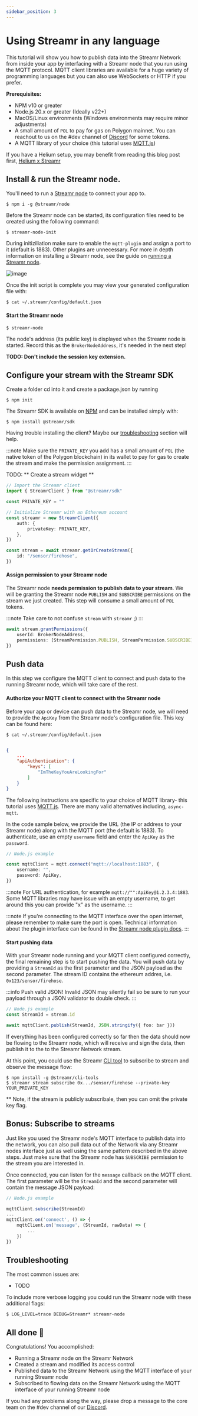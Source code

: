 ```yaml
---
sidebar_position: 3
---
```


# Using Streamr in any language

This tutorial will show you how to publish data into the Streamr Network from inside your app by interfacing with a Streamr node that you run using the MQTT protocol. MQTT client libraries are available for a huge variety of programming languages but you can also use WebSockets or HTTP if you prefer.

**Prerequisites:**

-   NPM v10 or greater
-   Node.js 20.x or greater (Ideally v22+)
-   MacOS/Linux environments (Windows environments may require minor adjustments)
-   A small amount of `POL` to pay for gas on Polygon mainnet. You can reachout to us on the #dev channel of [Discord](https://discord.gg/gZAm8P7hK8) for some tokens.
-   A MQTT library of your choice (this tutorial uses [MQTT.js](https://www.npmjs.com/package/mqtt))

If you have a Helium setup, you may benefit from reading this blog post first, [Helium x Streamr](https://blog.helium.com/helium-x-streamr-ea89c4b61a14)

## Install & run the Streamr node.

You'll need to run a [Streamr node](../streamr-network/streamr-nodes.md) to connect your app to.

```shell
$ npm i -g @streamr/node
```

Before the Streamr node can be started, its configuration files need to be created using the following command:

```shell
$ streamr-node-init
```

During initiziliation make sure to enable the `mqtt-plugin` and assign a port to it (default is 1883). Other plugins are unnecessary. For more in depth information on installing a Streamr node, see the guide on [running a Streamr node](../guides/how-to-run-streamr-node.md).

![image](@site/static/img/mqtt-guide-1.png)

Once the init script is complete you may view your generated configuration file with:

```shell
$ cat ~/.streamr/config/default.json
```

#### Start the Streamr node

```shell
$ streamr-node
```

The node's address (its public key) is displayed when the Streamr node is started. Record this as the `BrokerNodeAddress`, it's needed in the next step!

**TODO: Don't include the session key extension.**

## Configure your stream with the Streamr SDK

Create a folder cd into it and create a package.json by running

```shell
$ npm init
```

The Streamr SDK is available on [NPM](https://www.npmjs.com/package/@streamr/sdk) and can be installed simply with:

```shell
$ npm install @streamr/sdk
```

Having trouble installing the client? Maybe our [troubleshooting](../usage/sdk/how-to-use#Troubleshooting) section will help.

:::note
Make sure the `PRIVATE_KEY` you add has a small amount of `POL` (the native token of the Polygon blockchain) in its wallet to pay for gas to create the stream and make the permission assignment.
:::

TODO: ** Create a stream widget **

```ts
// Import the Streamr client
import { StreamrClient } from "@streamr/sdk"

const PRIVATE_KEY = ""

// Initialize Streamr with an Ethereum account
const streamr = new StreamrClient({
    auth: {
        privateKey: PRIVATE_KEY,
    },
})

const stream = await streamr.getOrCreateStream({
    id: "/sensor/firehose",
})
```

#### Assign permission to your Streamr node

The Streamr node **needs permission to publish data to your stream**. We will be granting the Streamr node `PUBLISH` and `SUBSCRIBE` permissions on the stream we just created. This step will consume a small amount of `POL` tokens.

:::note
Take care to not confuse `stream` with `streamr` ;)
:::

```ts
await stream.grantPermissions({
    userId: BrokerNodeAddress,
    permissions: [StreamPermission.PUBLISH, StreamPermission.SUBSCRIBE],
})
```

## Push data

In this step we configure the MQTT client to connect and push data to the running Streamr node, which will take care of the rest.

#### Authorize your MQTT client to connect with the Streamr node

Before your app or device can push data to the Streamr node, we will need to provide the `ApiKey` from the Streamr node's configuration file. This key can be found here:

```shell
$ cat ~/.streamr/config/default.json
```

```json

{
    ...
    "apiAuthentication": {
        "keys": [
            "ImTheKeyYouAreLookingFor"
        ]
    }
}
```

The following instructions are specific to your choice of MQTT library- this tutorial uses [MQTT.js](https://www.npmjs.com/package/mqtt). There are many valid alternatives including, `async-mqtt`.

In the code sample below, we provide the URL (the IP or address to your Streamr node) along with the MQTT port (the default is 1883). To authenticate, use an empty `username` field and enter the `ApiKey` as the `password`.

```ts
// Node.js example

const mqttClient = mqtt.connect("mqtt://localhost:1883", {
    username: "",
    password: ApiKey,
})
```

:::note
For URL authentication, for example `mqtt://"":ApiKey@1.2.3.4:1883`. Some MQTT libraries may have issue with an empty username, to get around this you can provide "x" as the username.
:::

:::note
If you're connecting to the MQTT interface over the open internet, please remember to make sure the port is open.
Technical information about the plugin interface can be found in the [Streamr node plugin docs](https://github.com/streamr-dev/network-monorepo/blob/main/packages/broker/plugins.md).
:::

#### Start pushing data

With your Streamr node running and your MQTT client configured correctly, the final remaining step is to start pushing the data. You will push data by providing a `StreamId` as the first parameter and the JSON payload as the second parameter. The stream ID contains the ethereum addres, i.e. `0x123/sensor/firehose`.

:::info
Push valid JSON! Invalid JSON may silently fail so be sure to run your payload through a JSON validator to double check.
:::

```ts
// Node.js example
const StreamId = stream.id

await mqttClient.publish(StreamId, JSON.stringify({ foo: bar }))
```

If everything has been configured correctly so far then the data should now be flowing to the Streamr node, which will receive and sign the data, then publish it to the to the Streamr Network stream.

At this point, you could use the Streamr [CLI tool](https://github.com/streamr-dev/network-monorepo/tree/main/packages/cli-tools) to subscribe to stream and observe the message flow:

```shell
$ npm install -g @streamr/cli-tools
$ streamr stream subscribe 0x.../sensor/firehose --private-key YOUR_PRIVATE_KEY
```

\*\* Note, if the stream is publicly subscribale, then you can omit the private key flag.

## Bonus: Subscribe to streams

Just like you used the Streamr node's MQTT interface to publish data into the network, you can also pull data out of the Network via any Streamr nodes interface just as well using the same pattern described in the above steps. Just make sure that the Streamr node has `SUBSCRIBE` permission to the stream you are interested in.

Once connected, you can listen for the `message` callback on the MQTT client. The first parameter will be the `StreamId` and the second parameter will contain the message JSON payload:

```ts
// Node.js example

mqttClient.subscribe(StreamId)
...
mqttClient.on('connect', () => {
    mqttClient.on('message', (StreamId, rawData) => {
        ...
    })
})
```

## Troubleshooting

The most common issues are:

-   TODO

To include more verbose logging you could run the Streamr node with these additional flags:

```shell
$ LOG_LEVEL=trace DEBUG=Streamr* streamr-node
```

## All done 🎉

Congratulations! You accomplished:

-   Running a Streamr node on the Streamr Network
-   Created a stream and modified its access control
-   Published data to the Streamr Network using the MQTT interface of your running Streamr node
-   Subscribed to flowing data on the Streamr Network using the MQTT interface of your running Streamr node

If you had any problems along the way, please drop a message to the core team on the #dev channel of our [Discord](https://discord.gg/gZAm8P7hK8).
